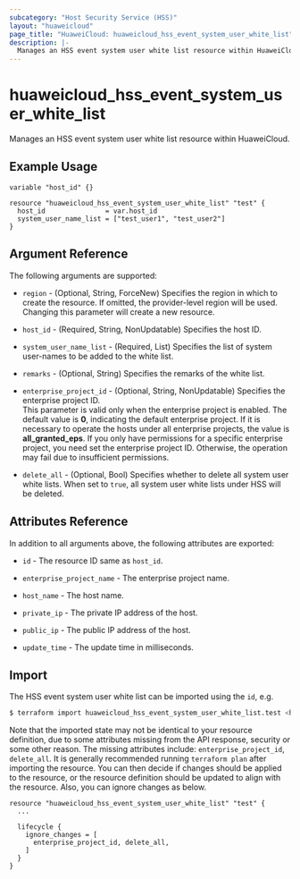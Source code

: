 ```yaml
---
subcategory: "Host Security Service (HSS)"
layout: "huaweicloud"
page_title: "HuaweiCloud: huaweicloud_hss_event_system_user_white_list"
description: |-
  Manages an HSS event system user white list resource within HuaweiCloud.
---
```


# huaweicloud_hss_event_system_user_white_list

Manages an HSS event system user white list resource within HuaweiCloud.

## Example Usage

```hcl
variable "host_id" {}

resource "huaweicloud_hss_event_system_user_white_list" "test" {
  host_id               = var.host_id
  system_user_name_list = ["test_user1", "test_user2"]
}
```

## Argument Reference

The following arguments are supported:

* `region` - (Optional, String, ForceNew) Specifies the region in which to create the resource.
  If omitted, the provider-level region will be used. Changing this parameter will create a new resource.

* `host_id` - (Required, String, NonUpdatable) Specifies the host ID.

* `system_user_name_list` - (Required, List) Specifies the list of system user-names to be added to the white list.

* `remarks` - (Optional, String) Specifies the remarks of the white list.

* `enterprise_project_id` - (Optional, String, NonUpdatable) Specifies the enterprise project ID.  
  This parameter is valid only when the enterprise project is enabled.
  The default value is **0**, indicating the default enterprise project.
  If it is necessary to operate the hosts under all enterprise projects, the value is **all_granted_eps**.
  If you only have permissions for a specific enterprise project, you need set the enterprise project ID. Otherwise,
  the operation may fail due to insufficient permissions.

* `delete_all` - (Optional, Bool) Specifies whether to delete all system user white lists. When set to `true`, all
  system user white lists under HSS will be deleted.

## Attributes Reference

In addition to all arguments above, the following attributes are exported:

* `id` - The resource ID same as `host_id`.

* `enterprise_project_name` - The enterprise project name.

* `host_name` - The host name.

* `private_ip` - The private IP address of the host.

* `public_ip` - The public IP address of the host.

* `update_time` - The update time in milliseconds.

## Import

The HSS event system user white list can be imported using the `id`, e.g.

```bash
$ terraform import huaweicloud_hss_event_system_user_white_list.test <host_id>
```

Note that the imported state may not be identical to your resource definition, due to some attributes missing from the
API response, security or some other reason. The missing attributes include: `enterprise_project_id`, `delete_all`.
It is generally recommended running `terraform plan` after importing the resource.
You can then decide if changes should be applied to the resource, or the resource definition
should be updated to align with the resource. Also, you can ignore changes as below.

```hcl
resource "huaweicloud_hss_event_system_user_white_list" "test" {
  ...

  lifecycle {
    ignore_changes = [
      enterprise_project_id, delete_all,
    ]
  }
}
```
